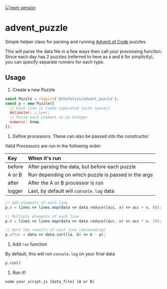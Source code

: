 [![npm version](https://badge.fury.io/js/%40thefotios%2Fadvent_puzzle.svg)](https://badge.fury.io/js/%40thefotios%2Fadvent_puzzle)
# advent_puzzle

Simple helper class for parsing and running [Advent of Code][advent] puzzles.

This will parse the data file in a few ways then call your processing function.
Since each day has 2 puzzles (referred to here as `A` and `B` for simplicity), you can specify separate runners for each type.

## Usage
1. Create a new Puzzle

  ```javascript
  const Puzzle = require('@thefotios/advent_puzzle');
  const p = new Puzzle({
    // Each line is comma separated (with spaces)
    delimiter: /,\s+/,
    // Parse each element as an Integer
    numeric: true,
  });
  ```

1. Define processors. These can also be passed into the constructor.

  Valid Processors are run in the following order:

  | Key    | When it's run                                       |
  |:-------|:----------------------------------------------------|
  | before | After parsing the data, but before each puzzle      |
  | A or B | Run depending on which puzzle is passed in the args |
  | after  | After the A or B processor is run                   |
  | logger | Last, by default will `console.log` data            |

  ```javascript
  // Add elements of each line
  p.A = lines => lines.map(data => data.reduce((acc, x) => acc + x, 0));

  // Multiply elements of each line
  p.B = lines => lines.map(data => data.reduce((acc, x) => acc * x, 1));

  // Sort the results of each line (descending)
  p.after = data => data.sort((a, b) => b - a);
  ```

1. Add `run` function

  By default, this will run `console.log` on your final data

  ```javascript
  p.run()
  ```

1. Run it!

  ```shell
  node your_script.js [data_file] [A or B]
  ```

[advent]: http://adventofcode.com
